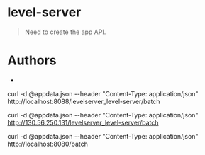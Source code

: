 # level-server
> Need to create the app API.

# Authors

 -



 curl -d @appdata.json --header "Content-Type: application/json" http://localhost:8088/levelserver_level-server/batch


 curl -d @appdata.json --header "Content-Type: application/json" http://130.56.250.131/levelserver_level-server/batch

 curl -d @appdata.json --header "Content-Type: application/json" http://localhost:8080/batch
